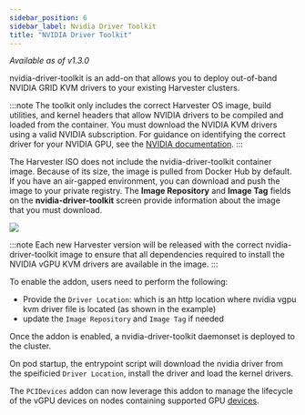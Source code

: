 ```yaml
---
sidebar_position: 6
sidebar_label: Nvidia Driver Toolkit
title: "NVIDIA Driver Toolkit"
---
```


<head>
  <link rel="canonical" href="https://docs.harvesterhci.io/v1.5/advanced/addons/nvidiadrivertoolkit"/>
</head>

_Available as of v1.3.0_

nvidia-driver-toolkit is an add-on that allows you to deploy out-of-band NVIDIA GRID KVM drivers to your existing Harvester clusters.

:::note
The toolkit only includes the correct Harvester OS image, build utilities, and kernel headers that allow NVIDIA drivers to be compiled and loaded from the container. You must download the NVIDIA KVM drivers using a valid NVIDIA subscription. For guidance on identifying the correct driver for your NVIDIA GPU, see the [NVIDIA documentation](https://www.nvidia.com/en-au/drivers/vgpu-software-driver/).
:::

The Harvester ISO does not include the nvidia-driver-toolkit container image. Because of its size, the image is pulled from Docker Hub by default. If you have an air-gapped environment, you can download and push the image to your private registry. The **Image Repository** and **Image Tag** fields on the **nvidia-driver-toolkit** screen provide information about the image that you must download.

![](/img/v1.3/advanced/nvidia-driver-toolkit.png)

:::note
Each new Harvester version will be released with the correct nvidia-driver-toolkit image to ensure that all dependencies required to install the NVIDIA vGPU KVM drivers are available in the image.
:::

To enable the addon, users need to perform the following:
* Provide the `Driver Location`: which is an http location where nvidia vgpu kvm driver file is located (as shown in the example)
* update the `Image Repository` and `Image Tag` if needed

Once the addon is enabled, a nvidia-driver-toolkit daemonset is deployed to the cluster.

On pod startup, the entrypoint script will download the nvidia driver from the speificied `Driver Location`, install the driver and load the kernel drivers.

The `PCIDevices` addon can now leverage this addon to manage the lifecycle of the vGPU devices on nodes containing supported GPU [devices](../vgpusupport.md).